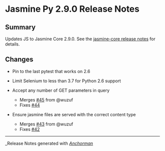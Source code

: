 # Jasmine Py 2.9.0 Release Notes

## Summary

Updates JS to Jasmine Core 2.9.0. See the
[jasmine-core release notes](https://github.com/jasmine/jasmine/blob/master/release_notes/2.9.0.md)
for details.

## Changes

* Pin to the last pytest that works on 2.6

* Limit Selenium to less than 3.7 for Python 2.6 support

* Accept any number of GET parameters in query
  - Merges [#45](https://github.com/jasmine/jasmine-py/issues/45) from @wuzuf
  - Fixes [#44](https://github.com/jasmine/jasmine-py/issues/44)

* Ensure jasmine files are served with the correct content type
  - Merges [#43](https://github.com/jasmine/jasmine-py/issues/43) from @wuzuf
  - Fixes [#42](https://github.com/jasmine/jasmine-py/issues/42)


------

_Release Notes generated with _[Anchorman](http://github.com/infews/anchorman)_
